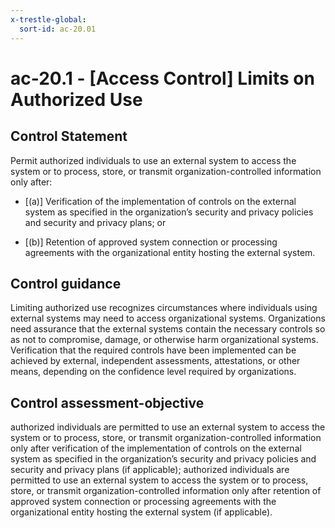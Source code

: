 ```yaml
---
x-trestle-global:
  sort-id: ac-20.01
---
```


# ac-20.1 - \[Access Control\] Limits on Authorized Use

## Control Statement

Permit authorized individuals to use an external system to access the system or to process, store, or transmit organization-controlled information only after:

- \[(a)\] Verification of the implementation of controls on the external system as specified in the organization’s security and privacy policies and security and privacy plans; or

- \[(b)\] Retention of approved system connection or processing agreements with the organizational entity hosting the external system.

## Control guidance

Limiting authorized use recognizes circumstances where individuals using external systems may need to access organizational systems. Organizations need assurance that the external systems contain the necessary controls so as not to compromise, damage, or otherwise harm organizational systems. Verification that the required controls have been implemented can be achieved by external, independent assessments, attestations, or other means, depending on the confidence level required by organizations.

## Control assessment-objective

authorized individuals are permitted to use an external system to access the system or to process, store, or transmit organization-controlled information only after verification of the implementation of controls on the external system as specified in the organization’s security and privacy policies and security and privacy plans (if applicable);
authorized individuals are permitted to use an external system to access the system or to process, store, or transmit organization-controlled information only after retention of approved system connection or processing agreements with the organizational entity hosting the external system (if applicable).
